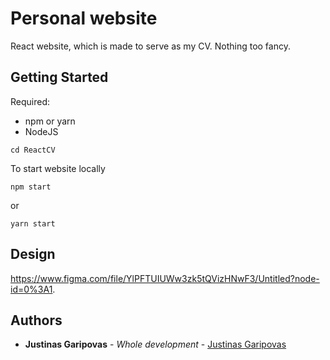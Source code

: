# Personal website

React website, which is made to serve as my CV. Nothing too fancy.

## Getting Started

Required:
* npm or yarn
* NodeJS

```
cd ReactCV
```

To start website locally

```
npm start
```
or
```
yarn start
```
## Design

https://www.figma.com/file/YlPFTUIUWw3zk5tQVizHNwF3/Untitled?node-id=0%3A1.

## Authors

* **Justinas Garipovas** - *Whole development* - [Justinas Garipovas](https://github.com/JustinasGaripovas)
